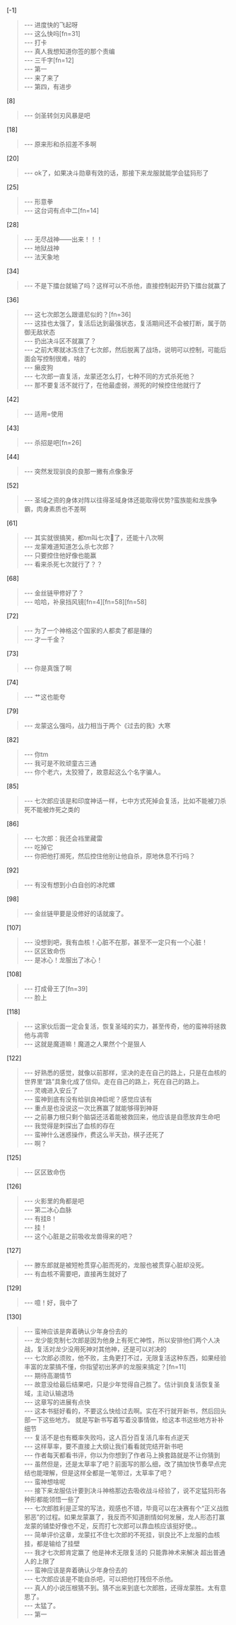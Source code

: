 
[-1] 
>--- 进度快的飞起呀<br>
>--- 这么快吗[fn=31]<br>
>--- 打卡<br>
>--- 真人我想知道你签的那个责编<br>
>--- 三千字[fn=12]<br>
>--- 第一<br>
>--- 来了来了<br>
>--- 第四，有进步<br>

[8] 
>--- 剑圣转剑刃风暴是吧<br>

[18] 
>--- 原来形和杀招差不多啊<br>

[20] 
>--- ok了，如果决斗勋章有效的话，那接下来龙服就能学会猛犸形了<br>

[25] 
>--- 形意拳<br>
>--- 这台词有点中二[fn=14]<br>

[28] 
>--- 无尽战神——出来！！！<br>
>--- 地狱战神<br>
>--- 法天象地<br>

[34] 
>--- 不是下擂台就输了吗？这样可以不杀他，直接控制起开扔下擂台就赢了<br>

[36] 
>--- 这七次郎怎么跟谱尼似的？[fn=36]<br>
>--- 这挂也太强了，复活后达到最强状态，复活期间还不会被打断，属于防御无敌状态<br>
>--- 扔出决斗区不就赢了？<br>
>--- 之前大寒就冰冻住了七次郎，然后脱离了战场，说明可以控制，可能后面会写控制很难，啥的<br>
>--- 癞皮狗<br>
>--- 七次郎一直复活，龙蒙还怎么打，七种不同的方式杀死他？<br>
>--- 那不要复活不就行了，在他最虚弱，濒死的时候控住他就行了<br>

[42] 
>--- 适用=使用<br>

[43] 
>--- 杀招是吧[fn=26]<br>

[44] 
>--- 突然发现驯良的良那一撇有点像象牙<br>

[52] 
>--- 圣域之资的身体对阵以往得圣域身体还能取得优势?蛮族能和龙族争霸，肉身素质也不差啊<br>

[61] 
>--- 其实就很搞笑，都tm叫七次🐺了，还能十八次啊<br>
>--- 龙蒙难道知道怎么杀七次郎？<br>
>--- 只要控住他好像也能赢<br>
>--- 看来杀死七次就行了？？<br>

[68] 
>--- 金丝链甲修好了？<br>
>--- 哈哈，补泉挡风镜[fn=4][fn=58][fn=58]<br>

[72] 
>--- 为了一个神格这个国家的人都卖了都是赚的<br>
>--- 才一千金？<br>

[73] 
>--- 你是真饿了啊<br>

[74] 
>--- 艹这也能夸<br>

[79] 
>--- 龙蒙这么强吗，战力相当于两个《过去的我》大寒<br>

[82] 
>--- 你tm<br>
>--- 我可是不败顽童古三通<br>
>--- 你个老六，太狡猾了，故意起这么个名字骗人。<br>

[85] 
>--- 七次郎应该是和印度神话一样，七中方式死掉会复活，比如不能被刀杀死不能被炸死之类的<br>

[86] 
>--- 七次郎：我还会裆里藏雷<br>
>--- 吃掉它<br>
>--- 你把他打濒死，然后控住他别让他自杀，原地休息不行吗？<br>

[92] 
>--- 有没有想到小白自创的冰陀螺<br>

[98] 
>--- 金丝链甲要是没修好的话就废了。<br>

[107] 
>--- 没想到吧，我有血核！心脏不在那，甚至不一定只有一个心脏！<br>
>--- 区区致命伤<br>
>--- 是冰心！龙服出了冰心！<br>

[108] 
>--- 打成骨王了[fn=39]<br>
>--- 脸上<br>

[118] 
>--- 这家伙后面一定会复活，恢复圣域的实力，甚至传奇，他的蛮神将拯救他与凋零<br>
>--- 这就是魔道嘛！魔道之人果然个个是狠人<br>

[122] 
>--- 好熟悉的感觉，就像以前那样，坚决的走在自己的路上，只是在血核的世界里“路”具象化成了信仰。走在自己的路上，死在自己的路上。<br>
>--- 灵魂进入安丘了<br>
>--- 蛮神到底有没有给驯良神启呢？感觉应该有<br>
>--- 重点是也没说这一次比赛赢了就能够得到神哥<br>
>--- 之前暴力根只剩个脑袋还活着能被救回来，他应该是自愿放弃生命吧<br>
>--- 我觉得是刺探出了血核的存在<br>
>--- 蛮神什么迷惑操作，费这么半天劲，棋子还死了<br>
>--- 啊？<br>

[125] 
>--- 区区致命伤<br>

[126] 
>--- 火影里的角都是吧<br>
>--- 第二冰心血脉<br>
>--- 有挂B！<br>
>--- 挂！<br>
>--- 这个心脏是之前吸收龙兽得来的吧？<br>

[127] 
>--- 滕东郎就是被短枪贯穿心脏而死的，龙服也被贯穿心脏却没死。<br>
>--- 有血核不需要吧，直接再生就好了<br>

[129] 
>--- 噫！好，我中了<br>

[130] 
>--- 蛮神应该是奔着确认少年身份去的<br>
>--- 龙少能克制七次郎是因为他身上有死亡神性，所以安排他们两个人决战，复活对龙少没用死神对其他神，还是可以对决的<br>
>--- 七次郎必须败，他不败，主角更打不过，无限复活这种东西，如果经验丰富的龙蒙搞不懂，你指望初出茅庐的龙服来搞定？[fn=11]<br>
>--- 期待高潮情节<br>
>--- 故意没给最后结果吧，只是少年觉得自己胜了。估计驯良复活恢复圣域，主动认输退场<br>
>--- 这章写的进展有点快<br>
>--- 这本书挺好看的，不要这么快给过去啊。实在不行就开新书，然后回头部一下这些地方。
就是写新书写着写着没事情做，给这本书这些地方补补细节<br>
>--- 复活不是也有概率失败吗，这人百分百复活几率有点逆天<br>
>--- 这样草率，要不直接上大纲让我们看看就完结开新书吧<br>
>--- 作者每天都看书评，你以为你想到了作者马上换套路就是不让你猜到<br>
>--- 虽然但是，还是太草率了吧？前面写的那么细，改了搞加快节奏早点完结也能理解，但是这样全都是一笔带过，太草率了吧？<br>
>--- 蛮神想啥呢<br>
>--- 接下来龙服估计要到决斗神格那边去吸收战斗经验了，说不定猛犸形各种形都能领悟一些了<br>
>--- 七次郎胜利是正常的写法，观感也不错，毕竟可以在决赛有个“正义战胜邪恶”的过程。如果龙蒙赢了，我反而不知道剧情如何发展，龙人形态打赢龙蒙的铺垫好像也不足，反而打七次郎可以靠血核应该挺好使。。<br>
>--- 简单评价这章，龙蒙扛不住七次郎的不死挂，驯良比不上龙服的血核挂，都是输给了挂壁<br>
>--- 我才七次郎肯定赢了     他是神术无限复活的  只能靠神术来解决   超出普通人的上限了<br>
>--- 蛮神应该是奔着确认少年身份去的<br>
>--- 七次郎应该是不能自杀吧，可以把他打残但不杀他。<br>
>--- 真人的小说压根猜不到。猜不出来到底七次郎胜，还得龙蒙胜。太有意思了。<br>
>--- 太猛了。<br>
>--- 第一<br>
